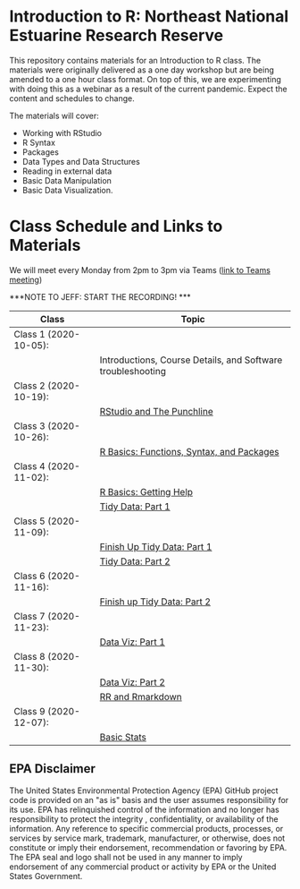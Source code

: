 # Introduction to R: Northeast National Estuarine Research Reserve

This repository contains materials for an Introduction to R class.  The materials were originally delivered as a one day workshop but are being amended to a one hour class format.  On top of this, we are experimenting with doing this as a webinar as a result of the current pandemic.  Expect the content and schedules to change.

The materials will cover:

- Working with RStudio
- R Syntax
- Packages
- Data Types and Data Structures
- Reading in external data
- Basic Data Manipulation
- Basic Data Visualization.

# Class Schedule and Links to Materials
We will meet every Monday from 2pm to 3pm via Teams ([link to Teams meeting](https://teams.microsoft.com/l/meetup-join/19%3ameeting_N2I1N2U4OWYtMWM1MC00MjRhLWFlNWQtMjQzMzc1MmEyOTI4%40thread.v2/0?context=%7b%22Tid%22%3a%2288b378b3-6748-4867-acf9-76aacbeca6a7%22%2c%22Oid%22%3a%2290904e2a-aa82-465e-9922-afce4bc6d524%22%7d)) 

***NOTE TO JEFF:  START THE RECORDING! ***

|Class                      |Topic                                             | 
|---------------------------|--------------------------------------------------| 
|Class 1 (2020-10-05):      |                                                  |
|                           |Introductions, Course Details, and Software troubleshooting|
|Class 2 (2020-10-19):      |                                                  |
|                           |[RStudio and The Punchline](lessons/01_rstudio.md)|
|Class 3 (2020-10-26):      |                                                  |
|                           |[R Basics: Functions, Syntax, and Packages](lessons/02_r_basics.md)|
|Class 4 (2020-11-02):      |                                                  |
|                           |[R Basics: Getting Help](lessons/02_r_basics.md#getting-help)|
|                           |[Tidy Data: Part 1](lessons/03_tidy_data_in_r_1.md)|
|Class 5 (2020-11-09):      |                                                  |
|                           |[Finish Up Tidy Data: Part 1](lessons/03_tidy_data_in_r_1.md)|
|                           |[Tidy Data: Part 2](lessons/03_tidy_data_in_r_2.md)|
|Class 6 (2020-11-16):      |                                                  |
|                           |[Finish up Tidy Data: Part 2](lessons/03_tidy_data_in_r_2.md#filter)|
|Class 7 (2020-11-23):      |                                                  |
|                           |[Data Viz: Part 1](lessons/04_data_viz_with_ggplot2.md)|
|Class 8 (2020-11-30):      |                                                  |
|                           |[Data Viz: Part 2](lessons/04_data_viz_with_ggplot2.md)|
|                           |[RR and Rmarkdown](lessons/05_rr_and_rmarkdown.md)|
|Class 9 (2020-12-07):      |                                                  |
|                           |[Basic Stats](lessons/06_basic_stats.md)          |

## EPA Disclaimer
The United States Environmental Protection Agency (EPA) GitHub project code is provided on an "as is" basis and the user assumes responsibility for its use. EPA has relinquished control of the information and no longer has responsibility to protect the integrity , confidentiality, or availability of the information. Any reference to specific commercial products, processes, or services by service mark, trademark, manufacturer, or otherwise, does not constitute or imply their endorsement, recommendation or favoring by EPA. The EPA seal and logo shall not be used in any manner to imply endorsement of any commercial product or activity by EPA or the United States Government.